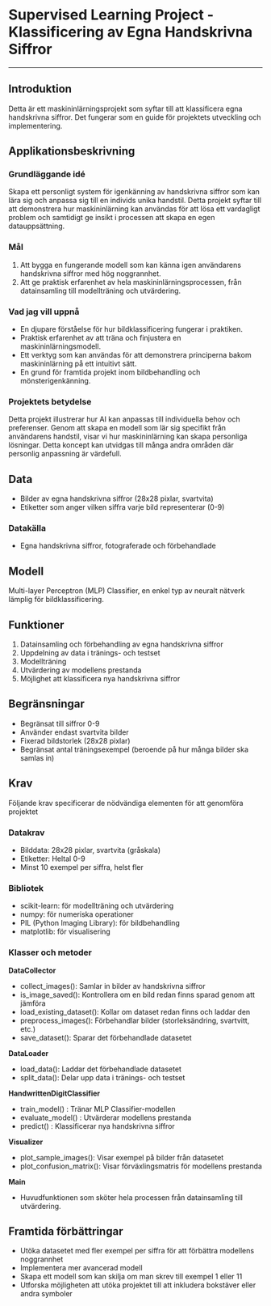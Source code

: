 # Supervised Learning Project - Klassificering av Egna Handskrivna Siffror

---

## Introduktion
Detta är ett maskininlärningsprojekt som syftar till att klassificera egna handskrivna siffror. Det fungerar som en guide för projektets utveckling och implementering.

## Applikationsbeskrivning

### Grundläggande idé
Skapa ett personligt system för igenkänning av handskrivna siffror som kan lära sig och anpassa sig till en individs unika handstil. Detta projekt syftar till att demonstrera hur maskininlärning kan användas för att lösa ett vardagligt problem och samtidigt ge insikt i processen att skapa en egen datauppsättning.

### Mål
1. Att bygga en fungerande modell som kan känna igen användarens handskrivna siffror med hög noggrannhet.
2. Att ge praktisk erfarenhet av hela maskininlärningsprocessen, från datainsamling till modellträning och utvärdering.

### Vad jag vill uppnå
- En djupare förståelse för hur bildklassificering fungerar i praktiken.
- Praktisk erfarenhet av att träna och finjustera en maskininlärningsmodell.
- Ett verktyg som kan användas för att demonstrera principerna bakom maskininlärning på ett intuitivt sätt.
- En grund för framtida projekt inom bildbehandling och mönsterigenkänning.

### Projektets betydelse
Detta projekt illustrerar hur AI kan anpassas till individuella behov och preferenser. Genom att skapa en modell som lär sig specifikt från användarens handstil, visar vi hur maskininlärning kan skapa personliga lösningar. Detta koncept kan utvidgas till många andra områden där personlig anpassning är värdefull.

## Data
- Bilder av egna handskrivna siffror (28x28 pixlar, svartvita)
- Etiketter som anger vilken siffra varje bild representerar (0-9)

### Datakälla
- Egna handskrivna siffror, fotograferade och förbehandlade

## Modell
Multi-layer Perceptron (MLP) Classifier, en enkel typ av neuralt nätverk lämplig för bildklassificering.

## Funktioner
1. Datainsamling och förbehandling av egna handskrivna siffror
2. Uppdelning av data i tränings- och testset
3. Modellträning
4. Utvärdering av modellens prestanda
5. Möjlighet att klassificera nya handskrivna siffror

## Begränsningar
- Begränsat till siffror 0-9
- Använder endast svartvita bilder
- Fixerad bildstorlek (28x28 pixlar)
- Begränsat antal träningsexempel (beroende på hur många bilder ska samlas in)

## Krav
Följande krav specificerar de nödvändiga elementen för att genomföra projektet

### Datakrav
- Bilddata: 28x28 pixlar, svartvita (gråskala)
- Etiketter: Heltal 0-9
- Minst 10 exempel per siffra, helst fler

### Bibliotek
- scikit-learn: för modellträning och utvärdering
- numpy: för numeriska operationer
- PIL (Python Imaging Library): för bildbehandling
- matplotlib: för visualisering

### Klasser och metoder

**DataCollector**
- collect_images(): Samlar in bilder av handskrivna siffror
- is_image_saved(): Kontrollera om en bild redan finns sparad genom att jämföra
- load_existing_dataset(): Kollar om dataset redan finns och laddar den
- preprocess_images(): Förbehandlar bilder (storleksändring, svartvitt, etc.)
- save_dataset(): Sparar det förbehandlade datasetet

**DataLoader**
- load_data(): Laddar det förbehandlade datasetet
- split_data(): Delar upp data i tränings- och testset

**HandwrittenDigitClassifier**
- train_model() : Tränar MLP Classifier-modellen
- evaluate_model() : Utvärderar modellens prestanda
- predict() : Klassificerar nya handskrivna siffror

**Visualizer**
- plot_sample_images(): Visar exempel på bilder från datasetet
- plot_confusion_matrix(): Visar förväxlingsmatris för modellens prestanda

**Main**
- Huvudfunktionen som sköter hela processen från datainsamling till utvärdering.

## Framtida förbättringar
- Utöka datasetet med fler exempel per siffra för att förbättra modellens noggrannhet
- Implementera mer avancerad modell
- Skapa ett modell som kan skilja om man skrev till exempel 1 eller 11
- Utforska möjligheten att utöka projektet till att inkludera bokstäver eller andra symboler

